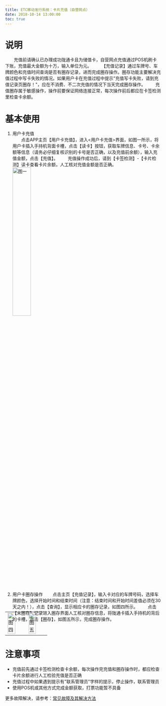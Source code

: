 ```yaml
---
title: ETC移动发行系统：卡片充值（自营网点）
date: 2018-10-14 13:00:00
toc: true
---
```

# 说明
&emsp;&emsp;充值前请确认已办理成功陇通卡且为储值卡，自营网点充值通过POS机刷卡下账，充值最大金额为十万，输入单位为元。
&emsp;&emsp;【充值记录】通过车牌号、车牌颜色和充值时间查询是否有圈存记录，进而完成圈存操作。圈存功能主要解决充值过程中写卡失败的情况。如果用户卡在充值过程中提示"充值写卡失败，请到充值记录页圈存！"，应在不消费、不二次充值的情况下当天完成圈存操作。
&emsp;&emsp;充值圈存属于敏感操作，操作前要保证网络连接正常，每次操作前后都应在卡签检测里检查卡余额。
# 基本使用
1. 用户卡充值   
&emsp;&emsp;点击APP主页【用户卡充值】，进入<用户卡充值>界面，如图一所示，将用户卡插入手持机背面卡槽，点击【读卡】按钮，获取车牌信息、卡号、卡余额等信息（请务必仔细复核识别的卡号是否正确，以及充值前余额），输入充值金额，点击【充值】。
&emsp;&emsp;充值操作成功后，请到【卡签检测】-【卡片检测】读卡查看卡片余额，人工核对充值金额是否正确。
<img src="/pub-images/recharge-1.png"  width="35%" alt="图一"/></div>
2. 用户卡圈存操作
&emsp;&emsp;点击主页【充值记录】，输入卡对应的车牌号码，选择车牌颜色，选择开始时间和结束时间（注意：结束时间和开始时间差值必须在30天之内！），点击【查询】，显示相应卡的圈存记录，如图四所示。
&emsp;&emsp;点击【未圈存】记录进入圈存界面人工核对圈存信息，将陇通卡插入手持机的背后的卡槽，点击【圈存】，如图五所示，完成圈存操作。
<table style="margin-top: -47px;">
    <td><img src="/pub-images/recharge-4.png"  width="70%"  alt="图四" /></td>
    <td><img src="/pub-images/recharge-5.png"  width="67%"  alt="图五" /></td>
</table>

# 注意事项
* 充值前先通过卡签检测检查卡余额，每次操作完充值和圈存操作时，都应检查卡片余额进行人工检验充值是否正确
* 充值过程中如果遇到提示有"联系管理员"字样的提示，停止操作，联系管理员
* 使用POS机或其他方式完成金额获取，打票功能暂不具备

更多故障解决，请参考：[常见故障及其解决方法](/2018/10/10/problems/)  




